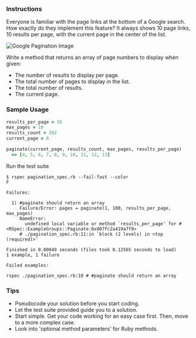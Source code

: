 ### Instructions

Everyone is familiar with the page links at the bottom of a Google search. How exactly do they implement this feature? It always shows 10 page links, 10 results per page, with the current page in the center of the list.

![Google Pagination Image](http://i.imgur.com/MDpBwqm.png)

Write a method that returns an array of page numbers to display when given:
  * The number of results to display per page.
  * The total number of pages to display in the list.
  * The total number of results.
  * The current page.

### Sample Usage

```ruby
results_per_page = 10
max_pages = 10
results_count = 392
current_page = 8

paginate(current_page, results_count, max_pages, results_per_page)
  => [4, 5, 6, 7, 8, 9, 10, 11, 12, 13]
```

Run the test suite
```no-highlight
$ rspec pagination_spec.rb --fail-fast --color
F

Failures:

  1) #paginate should return an array
     Failure/Error: pages = paginate(1, 100, results_per_page, max_pages)
     NameError:
       undefined local variable or method `results_per_page' for #<RSpec::ExampleGroups::Paginate:0x007fc2a419a7f8>
     # ./pagination_spec.rb:11:in `block (2 levels) in <top (required)>'

Finished in 0.00049 seconds (files took 0.12565 seconds to load)
1 example, 1 failure

Failed examples:

rspec ./pagination_spec.rb:10 # #paginate should return an array
```

### Tips

* Pseudocode your solution before you start coding.
* Let the test suite provided guide you to a solution.
* Start simple. Get your code working for an easy case first. Then, move to a more complex case.
* Look into 'optional method parameters' for Ruby methods.
